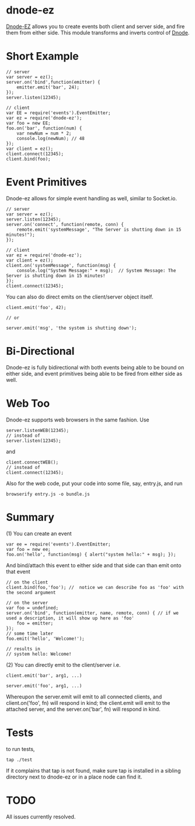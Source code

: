 dnode-ez
========

[Dnode-EZ](https://github.com/rook2pawn/node-dnode-ez) allows you to create events both client and server side, and fire them from either side.
This module transforms and inverts control of [Dnode](https://github.com/substack/dnode).

Short Example
=============
    
    // server
    var server = ez();
    server.on('bind',function(emitter) {
        emitter.emit('bar', 24);
    }); 
    server.listen(12345);

    // client
    var EE = require('events').EventEmitter;
    var ez = require('dnode-ez');
    var foo = new EE; 
    foo.on('bar', function(num) {
        var newNum = num * 2; 
        console.log(newNum); // 48
    }); 
    var client = ez();
    client.connect(12345);
    client.bind(foo);


Event Primitives
================

Dnode-ez allows for simple event handling as well, similar to Socket.io.
 
    // server
    var server = ez();
    server.listen(12345);
    server.on('connect', function(remote, conn) {
        remote.emit('systemMessage', "The Server is shutting down in 15 minutes!");
    });

    // client
    var ez = require('dnode-ez');
    var client = ez();
    client.on('systemMessage', function(msg) {
        console.log("System Message:" + msg);  // System Message: The Server is shutting down in 15 minutes!
    });
    client.connect(12345);

You can also do direct emits on the client/server object itself.

    client.emit('foo', 42);
    
    // or

    server.emit('msg', 'the system is shutting down');


Bi-Directional
==============

Dnode-ez is fully bidirectional with both events being able to be bound on either side, and event primitives being able to be 
fired from either side as well. 

Web Too
=======

Dnode-ez supports web browsers in the same fashion.
Use 

    server.listenWEB(12345);
    // instead of
    server.listen(12345);

and 

    client.connectWEB();
    // instead of 
    client.connect(12345);

Also for the web code, put your code into some file, say, entry.js, and run

    browserify entry.js -o bundle.js

Summary
=======

(1) You can create an event

    var ee = require('events').EventEmitter;
    var foo = new ee;
    foo.on('hello', function(msg) { alert("system hello:" + msg); });
   
And bind/attach this event to either side and that side can than emit onto that event
    
    // on the client 
    client.bind(foo,'foo'); //  notice we can describe foo as 'foo' with the second argument

    // on the server
    var foo = undefined;
    server.on('bind', function(emitter, name, remote, conn) { // if we used a description, it will show up here as 'foo'
        foo = emitter;
    }); 
    // some time later
    foo.emit('hello', 'Welcome!');

    // results in
    // system hello: Welcome!

(2) You can directly emit to the client/server i.e.

    client.emit('bar', arg1, ...)
    
    server.emit('foo', arg1, ...)

Whereupon the server.emit will emit to all connected clients, and client.on('foo', fn) will respond in kind;
the client.emit will emit to the attached server, and the server.on('bar', fn) will respond in kind.


Tests
=====
 
to run tests, 

    tap ./test

If it complains that tap is not found, make sure tap is installed in a sibling directory next to dnode-ez or in a place node can find it.


TODO
====

All issues currently resolved.
